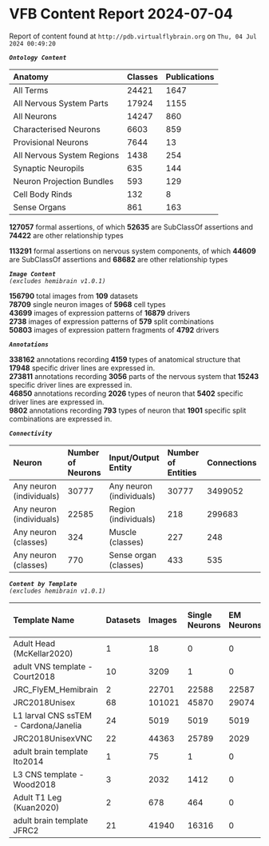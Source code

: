 
VFB Content Report 2024-07-04
=============================


Report of content found at ``http://pdb.virtualflybrain.org`` on ``Thu, 04 Jul 2024 00:49:20``  
  
***``Ontology Content``***  

|Anatomy|Classes|Publications|
| :--- | :--- | :--- |
|All Terms|24421|1647|
|All Nervous System Parts|17924|1155|
|All Neurons|14247|860|
|Characterised Neurons|6603|859|
|Provisional Neurons|7644|13|
|All Nervous System Regions|1438|254|
|Synaptic Neuropils|635|144|
|Neuron Projection Bundles|593|129|
|Cell Body Rinds|132|8|
|Sense Organs|861|163|
  
  
**127057** formal assertions, of which **52635** are SubClassOf assertions and **74422** are other relationship types  
  
**113291** formal assertions on nervous system components, of which **44609** are SubClassOf assertions and **68682** are other relationship types  
  
***``Image Content``***  
*``(excludes hemibrain v1.0.1)``*  
  
**156790** total images from **109** datasets  
**78709** single neuron images of **5968** cell types  
**43699** images of expression patterns of **16879** drivers  
**2738** images of expression patterns of **579** split combinations  
**50803** images of expression pattern fragments of **4792** drivers  
  
***``Annotations``***  
  
**338162** annotations recording **4159** types of anatomical structure that **17948** specific driver lines are expressed in.  
**273811** annotations recording **3056** parts of the nervous system that **15243** specific driver lines are expressed in.  
**46850** annotations recording **2026** types of neuron that **5402** specific driver lines are expressed in.  
**9802** annotations recording **793** types of neuron that **1901** specific split combinations are expressed in.  
  
***``Connectivity``***  

|Neuron|Number of Neurons|Input/Output Entity|Number of Entities|Connections|
| :--- | :--- | :--- | :--- | :--- |
|Any neuron (individuals)|30777|Any neuron (individuals)|30777|3499052|
|Any neuron (individuals)|22585|Region (individuals)|218|299683|
|Any neuron (classes)|324|Muscle (classes)|227|248|
|Any neuron (classes)|770|Sense organ (classes)|433|535|
  
  
  
***``Content by Template``***  
*``(excludes hemibrain v1.0.1)``*  

|Template Name|Datasets|Images|Single Neurons|EM Neurons|Full Expression Patterns|Split Expression Patterns|Partial Expression Patterns|Painted domains|
| :--- | :--- | :--- | :--- | :--- | :--- | :--- | :--- | :--- |
|Adult Head (McKellar2020)|1|18|0|0|0|0|0|0|
|adult VNS template - Court2018|10|3209|1|0|3185|486|0|22|
|JRC_FlyEM_Hemibrain|2|22701|22588|22587|0|0|0|114|
|JRC2018Unisex|68|101021|45870|29074|32160|1633|38796|46|
|L1 larval CNS ssTEM - Cardona/Janelia|24|5019|5019|5019|0|0|0|0|
|JRC2018UnisexVNC|22|44363|25789|2029|8314|625|10240|23780|
|adult brain template Ito2014|1|75|1|0|0|0|0|75|
|L3 CNS template - Wood2018|3|2032|1412|0|0|0|1773|255|
|Adult T1 Leg (Kuan2020)|2|678|464|0|0|0|0|4|
|adult brain template JFRC2|21|41940|16316|0|25272|600|16127|58|
  
